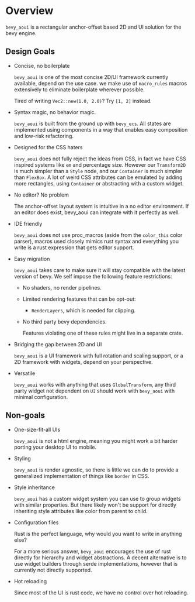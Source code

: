 # Overview

`bevy_aoui` is a rectangular anchor-offset based 2D and UI solution for the bevy engine.

## Design Goals

* Concise, no boilerplate

    `bevy_aoui` is one of the most concise 2D/UI framework currently available,
    depend on the use case.
    we make use of `macro_rules` macros extensively to eliminate boilerplate wherever possible.

    Tired of writing `Vec2::new(1.0, 2.0)`? Try `[1, 2]` instead.

* Syntax magic, no behavior magic.

    `bevy_aoui` is built from the ground up with `bevy_ecs`.
    All states are implemented using components in a way
    that enables easy composition and low-risk refactoring.

* Designed for the CSS haters

    `bevy_aoui` does not fully reject the ideas from CSS, in fact we have CSS inspired systems
    like `em` and percentage size. However our `Transform2D` is much simpler than a `Style` node,
    and our `Container` is much simpler than `FlexBox`. A lot of weird CSS attributes can be emulated
    by adding more rectangles, using `Container` or abstracting with a custom widget.

* No editor? No problem

    The anchor-offset layout system is intuitive in a no editor environment.
    If an editor does exist, bevy_aoui can integrate with it perfectly as well.

* IDE friendly

    `bevy_aoui` does not use proc_macros (aside from the `color_this` color parser),
    macros used closely mimics rust syntax and
    everything you write is a rust expression that gets editor support.

* Easy migration

    `bevy_aoui` takes care to make sure it will stay compatible with the latest version of bevy.
    We self impose the following feature restrictions:

  * No shaders, no render pipelines.
  * Limited rendering features that can be opt-out:
    * `RenderLayers`, which is needed for clipping.
  * No third party bevy dependencies.

    Features violating one of these rules might live in a separate crate.

* Bridging the gap between 2D and UI

    `bevy_aoui` is a UI framework with full rotation and scaling support,
    or a 2D framework with widgets, depend on your perspective.

* Versatile

    `bevy_aoui` works with anything that uses `GlobalTransform`,
    any third party widget not dependent on `UI`
    should work with `bevy_aoui` with minimal configuration.

## Non-goals

* One-size-fit-all UIs

    `bevy_aoui` is not a html engine, meaning you might
    work a bit harder porting your desktop UI to mobile.

* Styling
  
    `bevy_aoui` is render agnostic, so there is little we can do to provide
    a generalized implementation of things like `border` in CSS.

* Style inheritance

    `bevy_aoui` has a custom widget system you can use to group
    widgets with similar properties. But there likely won't be support for
    directly inheriting style attributes like color from parent to child.

* Configuration files

    Rust is the perfect language, why would you want to write in anything else?

    For a more serious answer,
    `bevy_aoui` encourages the use of rust directly for hierarchy and widget abstractions.
    A decent alternative is to use widget builders through
    serde implementations, however that is currently not directly supported.

* Hot reloading

    Since most of the UI is rust code, we have no control over hot reloading.
